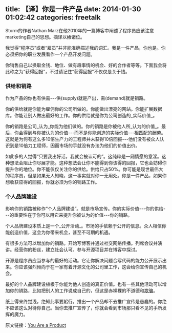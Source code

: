 title: 【译】你是一件产品
date: 2014-01-30 01:02:42
categories: freetalk
---

Storm的作者Nathan Marz在他2010年的一篇博客中阐述了程序员应该注意marketing自己的思想。摘译以飨诸位。

我觉得“程序员”或者“雇员”并非能准确描述我的词汇。我是一件产品，你也是。你必须把你的职业发展看作一个产品开发问题。

你销售自己以换取金钱、地位、做有趣事情的机会、好的合作者等等。下面我会将此称之为“获得回报”，不过请记住“获得回报”不仅仅是关于钱。

### 供给和销路

作为产品的你也有供需---供(supply)就是产出，需(demand)就是销路。

你的供给就是你能为雇佣你的公司所做的。你能做出漂亮的网站。你能扩展数据库。你能让别人做出最好的工作。你的供给就是你为公司创造的_实际价值_。

你的销路是公司_认为_你能为他们做的。你的销路是你被他人所_认为的价值_。最后，你会得到与你被认为的价值---而不是你能创造的实际价值---相匹配的酬劳。这就是为何有这么多10倍生产力的工程师并未获得10倍回报---他们没有被众人认识到是10倍力工程师，因而市场的手就没有办法为他们的价值出价。

如此多的人觉得“只要我出好活，我就会被认可的”。这纯粹是一厢情愿的意淫。这种想法会阻止你尽展才能。这种想法会让你不能得到你该得的回报，它也会妨碍你提升你的地位。你不能仅仅关注你的供给。供给只占50%。你可能是现世最伟大的程序员，但是如果无人知晓，这一事实就对你一无用处。你是一件产品，如果你想收获应得的回报，你就必须为你的销路工作。

### 个人品牌建设

影响你的销路被称作“个人品牌建设”。就是市场宣传。你的实际价值---你的供给---的重要性在于你可以用它来提升你被认为的价值---你的销路。

个人品牌建设本质上是一个_公开活动_。市场的手依赖于公开的信息。众人相信你能创造价值，这会为你带来机会，甚至不可期的机遇。

有很多方法可以增加你的销路。开始写博客并通过社交网络传播。列席会议并演讲。经营你的粉丝，建立社会认可。参与开源项目并在博客中探讨。

开源是程序员应当参与的最好的活动。它让你解决问题合写代码的能力公开展示出来。你应该强烈倾向于在一家有着开源文化的公司里工作，这会给你宣传自己的机会。

最好的个人品牌建设植根于你能为他人创造的真正价值。也有一些其他活动可以增加你的销路，比如把别人的工作说成自己的，但这是赤裸裸的不道德和[欺骗](http://www.chinadaily.com.cn/english/doc/2005-02/25/content_419336.htm)。

纸上得来终觉浅，绝知此事要躬行。推出一个产品却不去推广宣传是愚蠢的。你绝不应该这么对待你自己。当你去推广宣传了，你就会看到市场那只看不见的手所发挥的魔力。

原文链接：[You Are a Product](http://nathanmarz.com/blog/you-are-a-product.html)

